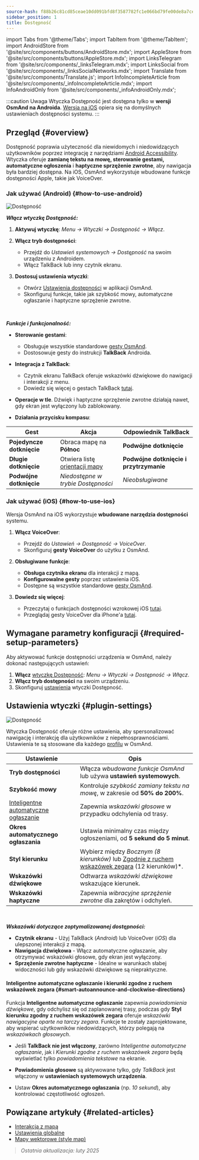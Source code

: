 ```yaml
---
source-hash: f88b26c81cd85ceae10dd091bfd8f3587782fc1e066bd79fe00de8a7ce769b72
sidebar_position: 1
title: Dostępność
---
```

import Tabs from '@theme/Tabs';
import TabItem from '@theme/TabItem';
import AndroidStore from '@site/src/components/buttons/AndroidStore.mdx';
import AppleStore from '@site/src/components/buttons/AppleStore.mdx';
import LinksTelegram from '@site/src/components/_linksTelegram.mdx';
import LinksSocial from '@site/src/components/_linksSocialNetworks.mdx';
import Translate from '@site/src/components/Translate.js';
import InfoIncompleteArticle from '@site/src/components/_infoIncompleteArticle.mdx';
import InfoAndroidOnly from '@site/src/components/_infoAndroidOnly.mdx';


:::caution Uwaga
Wtyczka Dostępność jest dostępna tylko w **wersji OsmAnd na Androida**. [Wersja na iOS](#how-to-use-ios) opiera się na domyślnych ustawieniach dostępności systemu.
:::

## Przegląd {#overview}

Dostępność poprawia użyteczność dla niewidomych i niedowidzących użytkowników poprzez integrację z narzędziami [Android Accessibility](https://www.android.com/accessibility/). Wtyczka oferuje **zamianę tekstu na mowę, sterowanie gestami, automatyczne ogłoszenia** i **haptyczne sprzężenie zwrotne**, aby nawigacja była bardziej dostępna. Na iOS, OsmAnd wykorzystuje wbudowane funkcje dostępności Apple, takie jak VoiceOver.


### Jak używać (Android) {#how-to-use-android}

![Dostępność](@site/static/img/plugins/Accessibility/access_turned_off.png)

***Włącz wtyczkę Dostępność:***

1. **Aktywuj wtyczkę**: *Menu → Wtyczki → Dostępność → Włącz*.

2. **Włącz tryb dostępności**:
   - Przejdź do *Ustawień systemowych → Dostępność* na swoim urządzeniu z Androidem.
   - Włącz TalkBack lub inny czytnik ekranu.

3. **Dostosuj ustawienia wtyczki**:
   - Otwórz [Ustawienia dostępności](#plugin-settings) w aplikacji OsmAnd.
   - Skonfiguruj funkcje, takie jak szybkość mowy, automatyczne ogłaszanie i haptyczne sprzężenie zwrotne.

<br/>

***Funkcje i funkcjonalność:***

- **Sterowanie gestami**:
   - Obsługuje wszystkie standardowe [gesty OsmAnd](../map/interact-with-map#gestures).
   - Dostosowuje gesty do instrukcji **TalkBack** Androida.

- **Integracja z TalkBack**:
   - Czytnik ekranu TalkBack oferuje wskazówki dźwiękowe do nawigacji i interakcji z menu.
   - Dowiedz się więcej o gestach TalkBack [tutaj](https://support.google.com/accessibility/android/answer/6151827?hl=en&ref_topic=10601570#zippy=%2Cother%2Cbasic-navigation).

- **Operacje w tle**. Dźwięk i haptyczne sprzężenie zwrotne działają nawet, gdy ekran jest wyłączony lub zablokowany.

- **Działania przycisku kompasu**:

| Gest | Akcja | Odpowiednik TalkBack |
|-----|-----|-----|
| **Pojedyncze dotknięcie** | Obraca mapę na **Północ** | **Podwójne dotknięcie** |
| **Długie dotknięcie** | Otwiera listę [orientacji mapy](../map/interact-with-map.md#map-orientation-modes) | **Podwójne dotknięcie i przytrzymanie** |
| **Podwójne dotknięcie** | *Niedostępne w trybie Dostępności* | *Nieobsługiwane* |


### Jak używać (iOS) {#how-to-use-ios}

Wersja OsmAnd na iOS wykorzystuje **wbudowane narzędzia dostępności** systemu.

1. **Włącz VoiceOver**:
   - Przejdź do *Ustawień → Dostępność → VoiceOver*.
   - Skonfiguruj **gesty VoiceOver** do użytku z OsmAnd.

2. **Obsługiwane funkcje**:
   - **Obsługa czytnika ekranu** dla interakcji z mapą.
   - **Konfigurowalne gesty** poprzez ustawienia iOS.
   - Dostępne są wszystkie standardowe [gesty OsmAnd](../map/interact-with-map#gestures).

3. **Dowiedz się więcej**:
   - Przeczytaj o funkcjach dostępności wzrokowej iOS [tutaj](https://www.apple.com/accessibility/vision/).
   - Przeglądaj gesty VoiceOver dla iPhone'a [tutaj](https://support.apple.com/en-gb/guide/iphone/iph3e2e2281/ios).


## Wymagane parametry konfiguracji {#required-setup-parameters}

Aby aktywować funkcje dostępności urządzenia w OsmAnd, należy dokonać następujących ustawień:

1. **Włącz** [wtyczkę Dostępność](../plugins/index.md#enable--disable): *Menu → Wtyczki → Dostępność → Włącz*.
2. **Włącz tryb dostępności** na swoim urządzeniu.
3. Skonfiguruj [ustawienia](#plugin-settings) wtyczki Dostępność.


## Ustawienia wtyczki {#plugin-settings}

*<Translate android="true" ids="shared_string_menu,plugins_menu_group,shared_string_accessibility,shared_string_settings"/>*

![Dostępność](@site/static/img/plugins/Accessibility/access_.png)

Wtyczka Dostępność oferuje różne ustawienia, aby spersonalizować nawigację i interakcję dla użytkowników z niepełnosprawnościami. Ustawienia te są stosowane dla każdego [profilu](../personal/profiles.md) w OsmAnd.

| Ustawienie | Opis |
|---------------------------|-------------|
| **Tryb dostępności** | Włącza *wbudowane funkcje OsmAnd* lub używa **ustawień systemowych**. |
| **Szybkość mowy** | Kontroluje *szybkość zamiany tekstu na mowę*, w zakresie od **50% do 200%**. |
| [Inteligentne automatyczne ogłaszanie](#smart-autoannounce-and-clockwise-directions) | Zapewnia *wskazówki głosowe* w przypadku odchylenia od trasy. |
| **Okres automatycznego ogłaszania** | Ustawia minimalny czas między ogłoszeniami, od **5 sekund do 5 minut**. |
| **Styl kierunku** | Wybierz między *Bocznym (8 kierunków)* lub [Zgodnie z ruchem wskazówek zegara](#smart-autoannounce-and-clockwise-directions) (12 kierunków)*. |
| **Wskazówki dźwiękowe** | Odtwarza *wskazówki dźwiękowe* wskazujące kierunek. |
| **Wskazówki haptyczne** | Zapewnia *wibracyjne sprzężenie zwrotne* dla zakrętów i odchyleń. |

<!--
- **Accessibility Mode**. Enable special tools that help people with disabilities interact with the OsmAnd app. There are three modes: *On* - turns on the built-in OsmAnd features, *Off* - turns off all plugin features, and *According to the Android system settings* - turns on Android system settings.

- **Speech rate**. Adjust the speech rate of the text-to-speech, ranging from 50%  to 200%.

- **Smart autoannounce**. If enabled, you will receive voice announcements when you deviate from the set track.

- **Autoannounce period**. This is an automatic announcement of the direction and distance to your destination. You can select a minimal time between announcements, ranging from 5 seconds to 5 minutes.

- **Direction style**. Choose how the OsmAnd app will notify you about directions. *Sidewise* - indicates the direction to the sides of the world (8 directions), *Clockwise* - indicates directions oriented to the clock face (12 directions).

- **Audio directions**. Provides feedback when navigating by indicating the direction to the target point with sound.

- **Haptic directions**. This setting provides haptic feedback when navigating. The vibration indicates the direction to the target point and deviations from the path.
-->

<br/>

***Wskazówki dotyczące zoptymalizowanej dostępności:***

- **Czytnik ekranu** - Użyj TalkBack (*Android*) lub VoiceOver (*iOS*) dla ulepszonej interakcji z mapą.
- **Nawigacja dźwiękowa** - Włącz automatyczne ogłaszanie, aby otrzymywać wskazówki głosowe, gdy ekran jest wyłączony.
- **Sprzężenie zwrotne haptyczne** - Idealne w warunkach słabej widoczności lub gdy wskazówki dźwiękowe są niepraktyczne.


#### Inteligentne automatyczne ogłaszanie i kierunki zgodne z ruchem wskazówek zegara {#smart-autoannounce-and-clockwise-directions}

Funkcja **Inteligentne automatyczne ogłaszanie** zapewnia *powiadomienia dźwiękowe*, gdy odchylisz się od zaplanowanej trasy, podczas gdy **Styl kierunku zgodny z ruchem wskazówek zegara** oferuje *wskazówki nawigacyjne oparte na tarczy zegara*. Funkcje te zostały zaprojektowane, aby wspierać użytkowników niedowidzących, którzy polegają na *wskazówkach głosowych*.

- Jeśli **TalkBack nie jest włączony**, zarówno *Inteligentne automatyczne ogłaszanie*, jak i *Kierunki zgodne z ruchem wskazówek zegara* będą wyświetlać tylko *powiadomienia tekstowe* na ekranie.

- **Powiadomienia głosowe** są aktywowane tylko, gdy *TalkBack* jest włączony w **ustawieniach systemowych urządzenia**.

- Ustaw **Okres automatycznego ogłaszania** (np. *10 sekund*), aby kontrolować częstotliwość ogłoszeń.


## Powiązane artykuły {#related-articles}

- [Interakcja z mapą](../../user/map/interact-with-map.md)
- [Ustawienia globalne](../../user/personal/global-settings.md)
- [Mapy wektorowe (style map)](../../user/map/vector-maps.md)

> *Ostatnia aktualizacja: luty 2025*